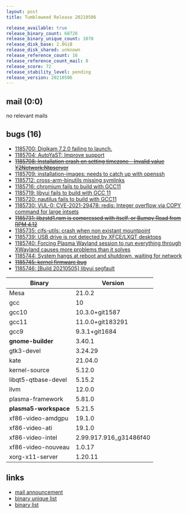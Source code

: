 ```yaml
---
layout: post
title: Tumbleweed Release 20210506

release_available: true
release_binary_count: 68726
release_binary_unique_count: 1078
release_disk_base: 2.0GiB
release_disk_shared: unknown
release_reference_count: 16
release_reference_count_mail: 0
release_score: 72
release_stability_level: pending
release_version: 20210506
---
```


## mail (0:0)

no relevant mails

## bugs (16)

<!--more-->

- [1185700: Digikam 7.2.0 failing to launch.](https://bugzilla.opensuse.org/show_bug.cgi?id=1185700)
- [1185704: AutoYaST: Improve <ask-list> support](https://bugzilla.opensuse.org/show_bug.cgi?id=1185704)
- ~~[1185708: Installation crash on setting timezone - Invalid value Y2Network:Ntpserver](https://bugzilla.opensuse.org/show_bug.cgi?id=1185708)~~
- [1185709: installation-images: needs to catch up with openssh](https://bugzilla.opensuse.org/show_bug.cgi?id=1185709)
- [1185712: cross-arm-binutils missing symlinks](https://bugzilla.opensuse.org/show_bug.cgi?id=1185712)
- [1185716: chromium fails to build with GCC11](https://bugzilla.opensuse.org/show_bug.cgi?id=1185716)
- [1185719: libyui fails to build with GCC 11](https://bugzilla.opensuse.org/show_bug.cgi?id=1185719)
- [1185720: nautilus fails to build with GCC11](https://bugzilla.opensuse.org/show_bug.cgi?id=1185720)
- [1185730: VUL-0: CVE-2021-29478: redis: Integer overflow via COPY command for large intsets](https://bugzilla.opensuse.org/show_bug.cgi?id=1185730)
- ~~[1185731: libzstd1.rpm is compressed with itself, or Bumpy Road from RPM 4.12](https://bugzilla.opensuse.org/show_bug.cgi?id=1185731)~~
- [1185735: cifs-utils: crash when non existant mountpoint](https://bugzilla.opensuse.org/show_bug.cgi?id=1185735)
- [1185739: USB drive is not detected by XFCE/LXQT desktops](https://bugzilla.opensuse.org/show_bug.cgi?id=1185739)
- [1185740: Forcing Plasma Wayland session to run everything through XWayland causes more problems than it solves](https://bugzilla.opensuse.org/show_bug.cgi?id=1185740)
- [1185744: System hangs at reboot and shutdown, waiting for network](https://bugzilla.opensuse.org/show_bug.cgi?id=1185744)
- ~~[1185745: kernel firmware bug](https://bugzilla.opensuse.org/show_bug.cgi?id=1185745)~~
- [1185746: \[Build 20210505\] libyui segfault](https://bugzilla.opensuse.org/show_bug.cgi?id=1185746)

Binary | Version
--- | ---
Mesa | 21.0.2
gcc | 10
gcc10 | 10.3.0+git1587
gcc11 | 11.0.0+git183291
gcc9 | 9.3.1+git1684
**gnome-builder** | 3.40.1
gtk3-devel | 3.24.29
kate | 21.04.0
kernel-source | 5.12.0
libqt5-qtbase-devel | 5.15.2
llvm | 12.0.0
plasma-framework | 5.81.0
**plasma5-workspace** | 5.21.5
xf86-video-amdgpu | 19.1.0
xf86-video-ati | 19.1.0
xf86-video-intel | 2.99.917.916_g31486f40
xf86-video-nouveau | 1.0.17
xorg-x11-server | 1.20.11

## links

- [mail announcement](https://github.com/boombatower/tumbleweed-review/issues/10)
- [binary unique list](http://download.opensuse.org/history/20210506/rpm.unique.list)
- [binary list](http://download.opensuse.org/history/20210506/rpm.list)
